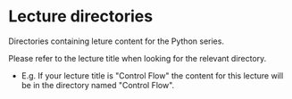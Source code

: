 # Lecture directories
Directories containing leture content for the Python series.

Please refer to the lecture title when looking for the relevant directory.

- E.g. If your lecture title is "Control Flow" the content for this lecture will be in the directory named "Control Flow".

